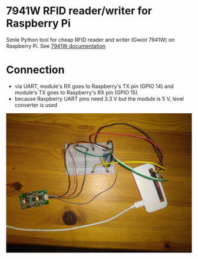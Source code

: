 # 7941W RFID reader/writer for Raspberry Pi

Simle Python tool for cheap RFID reader and writer (Gwiot 7941W) on Raspberry Pi. See [7941W documentation](documentation.md)

# Connection
* via UART, module's RX goes to Raspberry's TX pin (GPIO 14) and module's TX goes to Raspberry's RX pin (GPIO 15)
* because Raspberry UART pins need 3.3 V but the module is 5 V, level converter is used

![connection](connection.jpg?raw=true)